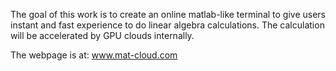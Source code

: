 The goal of this work is to create an online matlab-like terminal to give users instant and fast experience to do linear algebra calculations. The calculation will be accelerated by GPU clouds internally.

The webpage is at:
www.mat-cloud.com